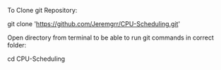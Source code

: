 To Clone git Repository:

git clone 'https://github.com/Jeremgrr/CPU-Scheduling.git'

Open directory from terminal to be able to run git commands in correct folder:

cd CPU-Scheduling